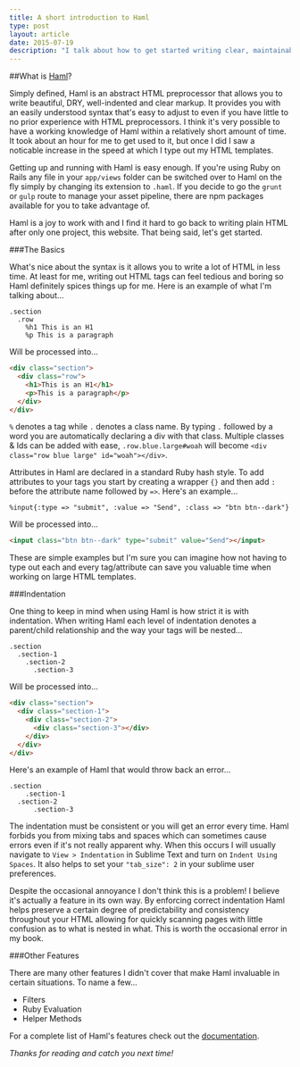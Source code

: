 ```yaml
---
title: A short introduction to Haml
type: post
layout: article
date: 2015-07-19
description: "I talk about how to get started writing clear, maintainable HTML using Haml."
---
```


##What is [Haml](http://haml.info/)?

Simply defined, Haml is an abstract HTML preprocessor that allows you to write beautiful, DRY, well-indented and clear markup.  It provides you with an easily understood syntax that's easy to adjust to even if you have little to no prior experience with HTML preprocessors.  I think it's very possible to have a working knowledge of Haml within a relatively short amount of time.  It took about an hour for me to get used to it, but once I did I saw a noticable increase in the speed at which I type out my HTML templates.

Getting up and running with Haml is easy enough.  If you're using Ruby on Rails any file in your `app/views` folder can be switched over to Haml on the fly simply by changing its extension to `.haml`.  If you decide to go the `grunt` or `gulp` route to manage your asset pipeline, there are npm packages available for you to take advantage of.

Haml is a joy to work with and I find it hard to go back to writing plain HTML after only one project, this website.  That being said, let's get started.

###The Basics

What's nice about the syntax is it allows you to write a lot of HTML in less time. At least for me, writing out HTML tags can feel tedious and boring so Haml definitely spices things up for me.  Here is an example of what I'm talking about...

```haml
.section
  .row
    %h1 This is an H1
    %p This is a paragraph
```

Will be processed into...

```html
<div class="section">
  <div class="row">
    <h1>This is an H1</h1>
    <p>This is a paragraph</p>
  </div>
</div>
```

`%` denotes a tag while `.` denotes a class name.  By typing `.` followed by a word you are automatically declaring a div with that class. Multiple classes & Ids can be added with ease, `.row.blue.large#woah` will become `<div class="row blue large" id="woah"></div>`.

Attributes in Haml are declared in a standard Ruby hash style.  To add attributes to your tags you start by creating a wrapper `{}` and then add `:` before the attribute name followed by `=>`.  Here's an example...

```haml
%input{:type => "submit", :value => "Send", :class => "btn btn--dark"}
```

Will be processed into...

```html
<input class="btn btn--dark" type="submit" value="Send"></input>
```

These are simple examples but I'm sure you can imagine how not having to type out each and every tag/attribute can save you valuable time when working on large HTML templates.

###Indentation

One thing to keep in mind when using Haml is how strict it is with indentation.  When writing Haml each level of indentation denotes a parent/child relationship and the way your tags will be nested...

```haml
.section
  .section-1
    .section-2
      .section-3
```

Will be processed into...

```html
<div class="section">
  <div class="section-1">
    <div class="section-2">
      <div class="section-3"></div>
    </div>
  </div>
</div>
```

Here's an example of Haml that would throw back an error...

```haml
.section
    .section-1
  .section-2
      .section-3
```

The indentation must be consistent or you will get an error every time.  Haml forbids you from mixing tabs and spaces which can sometimes cause errors even if it's not really apparent why.  When this occurs I will usually navigate to `View > Indentation` in Sublime Text and turn on `Indent Using Spaces`.  It also helps to set your `"tab_size": 2` in your sublime user preferences.

Despite the occasional annoyance I don't think this is a problem! I believe it's actually a feature in its own way.  By enforcing correct indentation Haml helps preserve a certain degree of predictability and consistency throughout your HTML allowing for quickly scanning pages with little confusion as to what is nested in what.  This is worth the occasional error in my book.

###Other Features

There are many other features I didn't cover that make Haml invaluable in certain situations.  To name a few...

* Filters
* Ruby Evaluation
* Helper Methods

For a complete list of Haml's features check out the [documentation](http://haml.info/docs/yardoc/file.REFERENCE.html).

_Thanks for reading and catch you next time!_

